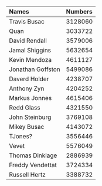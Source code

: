 |Names|Numbers|
|:----|:----|
|Travis Busac|3128060|
|Quan|3033722|
|David Rendall|3579006|
|Jamal Shiggins|5632654|
|Kevin Mendoza|4611127|
|Jonathan Goffston|5499086|
|Daverd Holder|4238707|
|Anthony Zyn|4204252|
|Markus Jonnes|4615406|
|Redd Glass|4321550|
|John Steinburg|3769108|
|Mikey Busac|4143072|
|TJones?|3556446|
|Vevet|5576049|
|Thomas Dinklage|2886939|
|Freddy Vendettat|3724334|
|Russell Hertz|3388732|